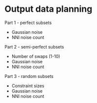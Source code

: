 # Output data planning

Part 1 - perfect subsets
- Gaussian noise
- NNI noise count

Part 2 - semi-perfect subsets
- Number of swaps (1-10)
- Gaussian noise
- NNI noise count

Part 3 - random subsets
- Constraint sizes
- Gaussian noise
- NNI noise count